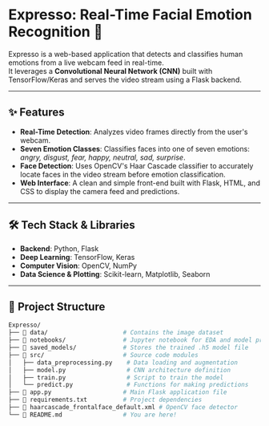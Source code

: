 # Expresso: Real-Time Facial Emotion Recognition 📸

Expresso is a web-based application that detects and classifies human emotions from a live webcam feed in real-time.  
It leverages a **Convolutional Neural Network (CNN)** built with TensorFlow/Keras and serves the video stream using a Flask backend.

---

## ✨ Features
- **Real-Time Detection**: Analyzes video frames directly from the user's webcam.  
- **Seven Emotion Classes**: Classifies faces into one of seven emotions: *angry, disgust, fear, happy, neutral, sad, surprise*.  
- **Face Detection**: Uses OpenCV's Haar Cascade classifier to accurately locate faces in the video stream before emotion classification.  
- **Web Interface**: A clean and simple front-end built with Flask, HTML, and CSS to display the camera feed and predictions.  

---

## 🛠️ Tech Stack & Libraries
- **Backend**: Python, Flask  
- **Deep Learning**: TensorFlow, Keras  
- **Computer Vision**: OpenCV, NumPy  
- **Data Science & Plotting**: Scikit-learn, Matplotlib, Seaborn  

---

## 📂 Project Structure
```bash
Expresso/
├── 📂 data/                     # Contains the image dataset
├── 📂 notebooks/                # Jupyter notebook for EDA and model prototyping
├── 📂 saved_models/             # Stores the trained .h5 model file
├── 📂 src/                      # Source code modules
│   ├── data_preprocessing.py    # Data loading and augmentation
│   ├── model.py                 # CNN architecture definition
│   ├── train.py                 # Script to train the model
│   └── predict.py               # Functions for making predictions
├── 📜 app.py                    # Main Flask application file
├── 📜 requirements.txt          # Project dependencies
├── 📜 haarcascade_frontalface_default.xml # OpenCV face detector
└── 📜 README.md                 # You are here!
